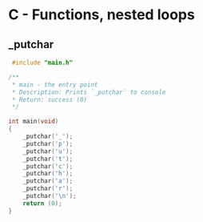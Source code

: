 # C - Functions, nested loops

## _putchar 
```C
 #include "main.h"

/**
 * main - the entry point
 * Description: Prints `_putchar` to console
 * Return: success (0)
 */

int main(void)
{
	_putchar('_');
	_putchar('p');
	_putchar('u');
	_putchar('t');
	_putchar('c');
	_putchar('h');
	_putchar('a');
	_putchar('r');
	_putchar('\n');
	return (0);
}
```
